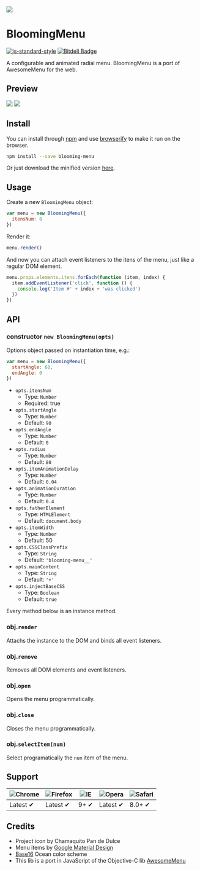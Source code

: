 <img src="http://rawgit.com/caiogondim/blooming-menu/master/logo/logo.svg">

# BloomingMenu
[![js-standard-style](https://img.shields.io/badge/code%20style-standard-brightgreen.svg?style=flat)](https://github.com/feross/standard) [![Bitdeli Badge](https://d2weczhvl823v0.cloudfront.net/caiogondim/blooming-menu/trend.png)](https://bitdeli.com/free "Bitdeli Badge")

A configurable and animated radial menu.
BloomingMenu is a port of AwesomeMenu for the web.


## Preview

<img src="http://rawgit.com/caiogondim/blooming-menu/master/gif-preview/center.gif">
<img src="http://rawgit.com/caiogondim/blooming-menu/master/gif-preview/bottom-left.gif">


## Install

You can install through [npm](//npmjs.com) and use [browserify](//browserify.org) to make it run on the browser.
```bash
npm install --save blooming-menu
```

Or just download the minified version
[here](https://raw.githubusercontent.com/caiogondim/blooming-menu/master/build/blooming-menu.min.js).


## Usage

Create a new `BloomingMenu` object:
```js
var menu = new BloomingMenu({
  itensNum: 8
})
```

Render it:
```js
menu.render()
```

And now you can attach event listeners to the itens of the menu, just
like a regular DOM element.
```js
menu.props.elements.itens.forEach(function (item, index) {
  item.addEventListener('click', function () {
    console.log('Item #' + index + 'was clicked')
  })
})
```

## API

### constructor `new BloomingMenu(opts)`

Options object passed on instantiation time, e.g.:
```js
var menu = new BloomingMenu({
  startAngle: 60,
  endAngle: 0
})
```

- `opts.itensNum`
  - Type: `Number`
  - Required: true
- `opts.startAngle`
  - Type: `Number`
  - Default: `90`
- `opts.endAngle`
  - Type: `Number`
  - Default: `0`
- `opts.radius`
  - Type: `Number`
  - Default: `80`
- `opts.itemAnimationDelay`
  - Type: `Number`
  - Default: `0.04`
- `opts.animationDuration`
  - Type: `Number`
  - Default: `0.4`
- `opts.fatherElement`
  - Type: `HTMLElement`
  - Default: `document.body`
- `opts.itemWidth`
  - Type: `Number`
  - Default: 50
- `opts.CSSClassPrefix`
  - Type: `String`
  - Default: `'blooming-menu__'`
- `opts.mainContent`
  - Type: `String`
  - Default: `'+'`
- `opts.injectBaseCSS`
  - Type: `Boolean`
  - Default: `true`


Every method below is an instance method.

### obj.`render`

Attachs the instance to the DOM and binds all event listeners.

### obj.`remove`

Removes all DOM elements and event listeners.

### obj.`open`

Opens the menu programmatically.

### obj.`close`

Closes the menu programmatically.

### obj.`selectItem(num)`

Select programatically the `num` item of the menu.


## Support

![Chrome](https://raw.github.com/alrra/browser-logos/master/chrome/chrome_48x48.png) | ![Firefox](https://raw.github.com/alrra/browser-logos/master/firefox/firefox_48x48.png) | ![IE](https://raw.github.com/alrra/browser-logos/master/internet-explorer/internet-explorer_48x48.png) | ![Opera](https://raw.github.com/alrra/browser-logos/master/opera/opera_48x48.png) | ![Safari](https://raw.github.com/alrra/browser-logos/master/safari/safari_48x48.png)
--- | --- | --- | --- | --- |
Latest ✔ | Latest ✔ | 9+ ✔ | Latest ✔ | 8.0+ ✔ |


## Credits
- Project icon by Chamaquito Pan de Dulce
- Menu items by [Google Material Design](https://github.com/google/material-design-icons)
- [Base16](https://github.com/chriskempson/base16) Ocean color scheme
- This lib is a port in JavaScript of the Objective-C lib [AwesomeMenu](https://github.com/levey/AwesomeMenu)

